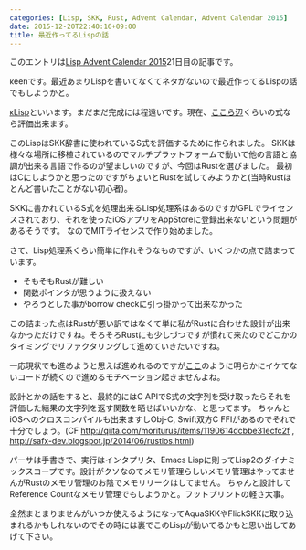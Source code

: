```yaml
---
categories: [Lisp, SKK, Rust, Advent Calendar, Advent Calendar 2015]
date: 2015-12-20T22:40:16+09:00
title: 最近作ってるLispの話
---
```

このエントリは[Lisp Advent Calendar 2015](http://qiita.com/advent-calendar/2015/lisp)21日目の記事です。

κeenです。最近あまりLispを書いてなくてネタがないので最近作ってるLispの話でもしようかと。

<!--more-->
[κLisp](https://github.com/KeenS/kappaLisp)といいます。まだまだ完成には程遠いです。現在、[ここら辺](https://github.com/KeenS/kappaLisp/blob/master/src/eval.rs#L378)くらいの式なら評価出来ます。

このLispはSKK辞書に使われているS式を評価するために作られました。
SKKは様々な場所に移植されているのでマルチプラットフォームで動いて他の言語と協調が出来る言語で作るのが望ましいのですが、今回はRustを選びました。
最初はCにしようかと思ったのですがちょいとRustを試してみようかと(当時Rustほとんど書いたことがない初心者)。


SKKに書かれているS式を処理出来るLisp処理系はあるのですがGPLでライセンスされており、それを使ったiOSアプリをAppStoreに登録出来ないという問題があるそうです。
なのでMITライセンスで作り始めました。

さて、Lisp処理系くらい簡単に作れそうなものですが、いくつかの点で詰まっています。

* そもそもRustが難しい
* 関数ポインタが思うように扱えない
* やろうとした事がborrow checkに引っ掛かって出来なかった

この詰まった点はRustが悪い訳ではなくて単に私がRustに合わせた設計が出来なかっただけですね。そろそろRustにも少しづつですが慣れて来たのでどこかのタイミングでリファクタリングして進めていきたいですね。

一応現状でも進めようと思えば進めれるのですが[ここ](https://github.com/KeenS/kappaLisp/blob/master/src/eval.rs#L232)のように明らかにイケてないコードが続くので進めるモチベーション起きませんよね。

設計とかの話をすると、最終的にはC APIでS式の文字列を受け取ったらそれを評価した結果の文字列を返す関数を晒せばいいかな、と思ってます。
ちゃんとiOSへのクロスコンパイルも出来ますしObj-C, Swift双方C FFIがあるのでそれで十分でしょう。(CF http://qiita.com/moriturus/items/1190614dcbbe31ecfc2f , http://safx-dev.blogspot.jp/2014/06/rustios.html)

パーサは手書きで、実行はインタプリタ、Emacs Lispに則ってLisp2のダイナミックスコープです。設計がクソなのでメモリ管理らしいメモリ管理はやってませんがRustのメモリ管理のお陰でメモリリークはしてません。
ちゃんと設計してReference Countなメモリ管理でもしようかと。フットプリントの軽さ大事。


全然まとまりませんがいつか使えるようになってAquaSKKやFlickSKKに取り込まれるかもしれないのでその時には裏でこのLispが動いてるかもと思い出してあげて下さい。


